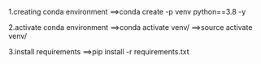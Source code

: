 1.creating conda environment
==>conda create -p venv python==3.8 -y

2.activate conda environment
==>conda activate venv/
==>source activate venv/

3.install requirements
==>pip install -r requirements.txt
